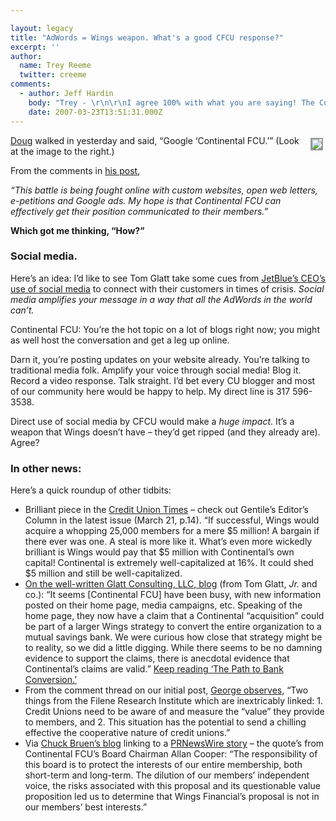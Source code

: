 ```yaml
---

layout: legacy
title: "AdWords = Wings weapon. What's a good CFCU response?"
excerpt: ''
author:
  name: Trey Reeme
  twitter: creeme
comments:
  - author: Jeff Hardin
    body: "Trey - \r\n\r\nI agree 100% with what you are saying! The Continental folks could probably get a lot of great info to their members using Social Media. \r\n\r\nKeep up the good work guys - we appreciate how you are dragging us into the 21st century!\r\n\r\nJeff "
    date: 2007-03-23T13:51:31.000Z
---
```


<p><img src="http://dougtrue.net/files/google21.jpg" style="float:right; border: 2px solid #999999; margin: 4px;" /><a href="http://www.dougtrue.net">Doug</a> walked in yesterday and said, &#8220;Google &#8216;Continental <span class="caps">FCU</span>.&#8217;&#8221;  (Look at the image to the right.)</p>
<p>From the comments in <a href="http://dougtrue.net/articles/2007/03/21/google-continental-fcu">his post</a>,</p>
<p><em>&#8220;This battle is being fought online with custom websites, open web letters, e-petitions and Google ads. My hope is that Continental <span class="caps">FCU</span> can effectively get their position communicated to their members.&#8221;</em></p>
<p><strong>Which got me thinking, &#8220;How?&#8221;</strong></p>
<h3>Social media.</h3>
<p>Here&#8217;s an idea: I&#8217;d like to see Tom Glatt take some cues from <a href="http://trabian.com/articles/2007/02/22/jetblue-did-it-right">JetBlue&#8217;s <span class="caps">CEO</span>&#8217;s use of social media</a> to connect with their customers in times of crisis.  <em>Social media amplifies your message in a way that all the AdWords in the world can&#8217;t.</em></p>
<p>Continental <span class="caps">FCU</span>: You&#8217;re the hot topic on a lot of blogs right now; you might as well host the conversation and get a leg up online.</p>
<p>Darn it, you&#8217;re posting updates on your website already.  You&#8217;re talking to traditional media folk.  Amplify your voice through social media!  Blog it.  Record a video response.  Talk straight.  I&#8217;d bet every CU blogger and most of our community here would be happy to help.  My direct line is 317 596-3538.</p>
<p>Direct use of social media by <span class="caps">CFCU</span> would make a <em>huge impact</em>.  It&#8217;s a weapon that Wings doesn&#8217;t have &#8211; they&#8217;d get ripped (and they already are).  Agree?</p>
<h3>In other news:</h3>
<p>Here&#8217;s a quick roundup of other tidbits:</p>
<ul>
<li>Brilliant piece in the <a href="http://www.cutimes.com">Credit Union Times</a> &#8211; check out Gentile&#8217;s Editor&#8217;s Column in the latest issue (March 21, p.14).  &#8220;If successful, Wings would acquire a whopping 25,000 members for a mere $5 million! A bargain if there ever was one.  A steal is more like it.  What&#8217;s even more wickedly brilliant is Wings would pay that $5 million with Continental&#8217;s own capital!  Continental is extremely well-capitalized at 16%.  It could shed $5 million and still be well-capitalized.<a href="http://glattconsulting.spaces.live.com/blog/"> </li>
<li>On the well-written Glatt Consulting, <span class="caps">LLC</span>, blog</a> (from Tom Glatt, <em>Jr.</em> and co.):  &#8220;It seems [Continental <span class="caps">FCU</span>] have been busy, with new information posted on their home page, media campaigns, etc. Speaking of the home page, they now have a claim that a Continental &#8220;acquisition&#8221; could be part of a larger Wings strategy to convert the entire organization to a mutual savings bank. We were curious how close that strategy might be to reality, so we did a little digging. While there seems to be no damning evidence to support the claims, there is anecdotal evidence that Continental&#8217;s claims are valid.&#8221;  <a href="http://glattconsulting.spaces.live.com/blog/">Keep reading &#8216;The Path to Bank Conversion.&#8217;</a></li>
<li>From the comment thread on our initial post, <a href="http://www.opensourcecu.com/articles/2007/03/16/is-wings-hostile-takeover-step-one-towards-conversion#comments">George observes</a>, &#8220;Two things from the Filene Research Institute which are inextricably linked: 1. Credit Unions need to be aware of and measure the &#8220;value&#8221; they provide to members, and 2. This situation has the potential to send a chilling effective the cooperative nature of credit unions.&#8221;  </li>
<li>Via <a href="http://cbruen.com/blog/index.blog/1659952/must-read-article-about-continental-fcus-response-to-the-attack/">Chuck Bruen&#8217;s blog</a> linking to a <a href="http://www.prnewswire.com/cgi-bin/stories.pl?ACCT=104&#38;STORY=/www/story/03-20-2007/0004550140&#38;EDATE= ">PRNewsWire story</a> &#8211; the quote&#8217;s from Continental <span class="caps">FCU</span>&#8217;s Board Chairman Allan Cooper: &#8220;The responsibility of this board is to protect the interests of our entire membership, both short-term and long-term. The dilution of our members&#8217; independent voice, the risks associated with this proposal and its questionable value proposition led us to determine that Wings Financial&#8217;s proposal is not in our members&#8217; best interests.&#8221;</li>
</ul>